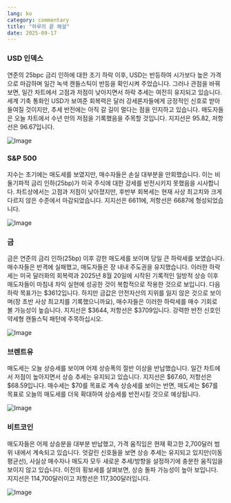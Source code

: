 ```yaml
---
lang: ko
category: commentary
title: "하루의 끝 해설"
date: 2025-09-17
---
```


### USD 인덱스

연준의 25bpc 금리 인하에 대한 초기 하락 이후, USD는 반등하여 시가보다 높은 가격으로 마감하며 일간 녹색 캔들스틱이 반등을 확인시켜 주었습니다. 그러나 관점을 바꿔 보면, 일간 차트에서 고점과 저점이 낮아지면서 하락 추세는 여전히 유지되고 있습니다. 세계 기축 통화인 USD가 보여준 회복력은 달러 강세론자들에게 긍정적인 신호로 받아들여질 것이지만, 추세 반전에는 아직 갈 길이 멀다는 점을 인지하고 있습니다. 매도자들은 오늘 차트에서 수년 만의 저점을 기록했음을 주목할 것입니다. 지지선은 95.82, 저항선은 96.67입니다.

![Image](https://markleighedu.github.io/img/Sep-2025/17-Sep-2025/usdindex.jpg)

### S&P 500

지수는 초기에는 매도세를 보였지만, 매수자들은 손실 대부분을 만회했습니다. 이는 비둘기파적 금리 인하(25bp)가 미국 주식에 대한 강세를 반전시키지 못했음을 시사합니다. 차트상에서는 고점과 저점이 낮아졌지만, 후반부 회복세는 현재 사상 최고치와 크게 다르지 않은 수준에서 마감되었습니다. 지지선은 6611에, 저항선은 6687에 형성되었습니다.

![Image](https://markleighedu.github.io/img/Sep-2025/17-Sep-2025/sp500.jpg)

### 금

금은 연준의 금리 인하(25bp) 이후 강한 매도세를 보이며 당일 큰 하락세를 보였습니다. 매수자들은 반격에 실패했고, 매도자들은 장 내내 주도권을 유지했습니다. 이러한 하락세는 미국 달러화의 회복력과 2025년 8월 20일에 시작된 기록적인 일방적 상승 이후 매도자들이 마침내 차익 실현에 성공한 것이 복합적으로 작용한 것으로 보입니다. 다음 하락 목표가는 $3612입니다. 하지만 금값은 안전자산의 지위를 잃지 않은 것으로 보이며(장 초반 사상 최고치를 기록했으니까요), 매수자들은 이러한 하락세를 매수 기회로 볼 가능성이 높습니다. 지지선은 $3644, 저항선은 $3709입니다. 강력한 반전 신호인 약세형 캔들스틱 패턴에 주목하십시오.

![Image](https://markleighedu.github.io/img/Sep-2025/17-Sep-2025/gold.jpg)

### 브렌트유

매도세는 오늘 상승세를 보이며 어제 상승폭의 절반 이상을 반납했습니다. 일간 차트에서 저점이 높아지면서 상승 추세는 유지되고 있습니다. 지지선은 $67.60, 저항선은 $68.59입니다. 매수세는 $70를 목표로 계속 상승세를 보이는 반면, 매도세는 $67를 목표로 오늘의 매도세를 더욱 확대하여 상승세를 반전시킬 것으로 예상됩니다.

![Image](https://markleighedu.github.io/img/Sep-2025/17-Sep-2025/brentoil.jpg)

### 비트코인

매도자들은 어제 상승분을 대부분 반납했고, 가격 움직임은 현재 확고한 2,700달러 범위 내에서 계속되고 있습니다. 엇갈린 신호들을 보면 상승 추세는 유지되고 있지만(이동평균선), 사실상 매수자나 매도자 모두 새로운 추세/방향을 설정하기에 충분한 움직임을 보이지 않고 있습니다. 이전의 횡보세를 살펴보면, 상승 돌파 가능성이 높아 보입니다. 지지선은 114,700달러이고 저항선은 117,300달러입니다.

![Image](https://markleighedu.github.io/img/Sep-2025/17-Sep-2025/bitcoin.jpg)

